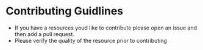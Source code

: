 # Contributing Guidlines

* If you have a resources youd like to contribute please open an issue and then add a pull request.
* Please verify the quality of the resource prior to contributing
